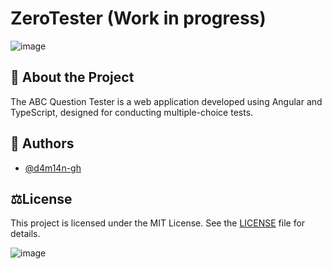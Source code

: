 # ZeroTester (Work in progress)

![image](https://github.com/user-attachments/assets/24b873fa-a9e6-49c9-931f-b6135cff2b27)

## 📜 About the Project
The ABC Question Tester is a web application developed using Angular and TypeScript, designed for conducting multiple-choice tests.

## 👥 Authors
- [@d4m14n-gh](https://github.com/d4m14n-gh)

## ⚖️License
This project is licensed under the MIT License. See the [LICENSE](LICENSE) file for details.

![image](https://github.com/user-attachments/assets/480604ba-132c-4006-bad5-a559b02fe9ea)




